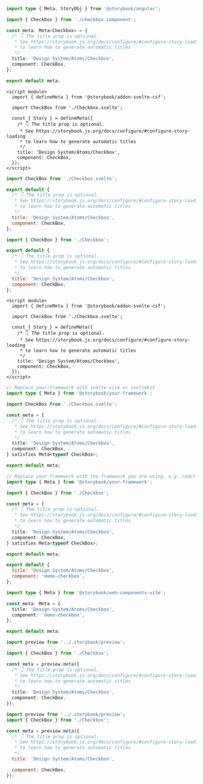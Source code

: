 ```ts filename="CheckBox.stories.ts" renderer="angular" language="ts"
import type { Meta, StoryObj } from '@storybook/angular';

import { Checkbox } from './checkbox.component';

const meta: Meta<Checkbox> = {
  /* 👇 The title prop is optional.
   * See https://storybook.js.org/docs/configure/#configure-story-loading
   * to learn how to generate automatic titles
   */
  title: 'Design System/Atoms/Checkbox',
  component: CheckBox,
};

export default meta;
```

```svelte filename="Checkbox.stories.svelte" renderer="svelte" language="js" tabTitle="Svelte CSF"
<script module>
  import { defineMeta } from '@storybook/addon-svelte-csf';

  import CheckBox from './Checkbox.svelte';

  const { Story } = defineMeta({
    /* 👇 The title prop is optional.
     * See https://storybook.js.org/docs/configure/#configure-story-loading
     * to learn how to generate automatic titles
     */
    title: 'Design System/Atoms/Checkbox',
    component: CheckBox,
  });
</script>
```

```js filename="Checkbox.stories.js" renderer="svelte" language="js" tabTitle="CSF"
import CheckBox from './Checkbox.svelte';

export default {
  /* 👇 The title prop is optional.
   * See https://storybook.js.org/docs/configure/#configure-story-loading
   * to learn how to generate automatic titles
   */
  title: 'Design System/Atoms/Checkbox',
  component: CheckBox,
};
```

```js filename="Checkbox.stories.js|jsx" renderer="common" language="js" tabTitle="CSF 3"
import { CheckBox } from './Checkbox';

export default {
  /* 👇 The title prop is optional.
   * See https://storybook.js.org/docs/configure/#configure-story-loading
   * to learn how to generate automatic titles
   */
  title: 'Design System/Atoms/Checkbox',
  component: CheckBox,
};
```

```svelte filename="Checkbox.stories.svelte" renderer="svelte" language="ts" tabTitle="Svelte CSF"
<script module>
  import { defineMeta } from '@storybook/addon-svelte-csf';

  import CheckBox from './Checkbox.svelte';

  const { Story } = defineMeta({
    /* 👇 The title prop is optional.
     * See https://storybook.js.org/docs/configure/#configure-story-loading
     * to learn how to generate automatic titles
     */
    title: 'Design System/Atoms/Checkbox',
    component: CheckBox,
  });
</script>
```

```ts filename="CheckBox.stories.ts" renderer="svelte" language="ts" tabTitle="CSF"
// Replace your-framework with svelte-vite or sveltekit
import type { Meta } from '@storybook/your-framework';

import CheckBox from './Checkbox.svelte';

const meta = {
  /* 👇 The title prop is optional.
   * See https://storybook.js.org/docs/configure/#configure-story-loading
   * to learn how to generate automatic titles
   */
  title: 'Design System/Atoms/Checkbox',
  component: CheckBox,
} satisfies Meta<typeof CheckBox>;

export default meta;
```

```ts filename="CheckBox.stories.ts|tsx" renderer="common" language="ts" tabTitle="CSF 3"
// Replace your-framework with the framework you are using, e.g. react-vite, nextjs, vue3-vite, etc.
import type { Meta } from '@storybook/your-framework';

import { CheckBox } from './Checkbox';

const meta = {
  /* 👇 The title prop is optional.
   * See https://storybook.js.org/docs/configure/#configure-story-loading
   * to learn how to generate automatic titles
   */
  title: 'Design System/Atoms/Checkbox',
  component: CheckBox,
} satisfies Meta<typeof CheckBox>;

export default meta;
```

```js filename="Checkbox.stories.js" renderer="web-components" language="js"
export default {
  title: 'Design System/Atoms/Checkbox',
  component: 'demo-checkbox',
};
```

```ts filename="CheckBox.stories.ts" renderer="web-components" language="ts"
import type { Meta } from '@storybook/web-components-vite';

const meta: Meta = {
  title: 'Design System/Atoms/Checkbox',
  component: 'demo-checkbox',
};

export default meta;
```

```ts filename="CheckBox.stories.ts|tsx" renderer="react" language="ts" tabTitle="CSF Next 🧪"
import preview from '../.storybook/preview';

import { CheckBox } from './Checkbox';

const meta = preview.meta({
  /* 👇 The title prop is optional.
   * See https://storybook.js.org/docs/configure/#configure-story-loading
   * to learn how to generate automatic titles
   */
  title: 'Design System/Atoms/Checkbox',
  component: CheckBox,
});
```

<!-- JS snippets still needed while providing both CSF 3 & Next -->

```js filename="Checkbox.stories.js|jsx" renderer="react" language="js" tabTitle="CSF Next 🧪"
import preview from '../.storybook/preview';
import { CheckBox } from './Checkbox';

const meta = preview.meta({
  /* 👇 The title prop is optional.
   * See https://storybook.js.org/docs/configure/#configure-story-loading
   * to learn how to generate automatic titles
   */
  title: 'Design System/Atoms/Checkbox',

  component: CheckBox,
});
```
